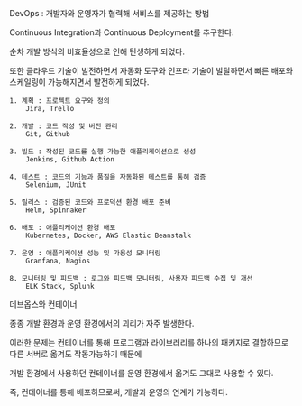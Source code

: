 DevOps : 개발자와 운영자가 협력해 서비스를 제공하는 방법

Continuous Integration과 Continuous Deployment를 추구한다.

순차 개발 방식의 비효율성으로 인해 탄생하게 되었다.

또한 클라우드 기술이 발전하면서 자동화 도구와 인프라 기술이 발달하면서 빠른 배포와 스케일링이 가능해지면서 발전하게 되었다.

    1. 계획 : 프로젝트 요구와 정의
        Jira, Trello

    2. 개발 : 코드 작성 및 버전 관리
        Git, Github

    3. 빌드 : 작성된 코드를 실행 가능한 애플리케이션으로 생성
        Jenkins, Github Action

    4. 테스트 : 코드의 기능과 품질을 자동화된 테스트를 통해 검증
        Selenium, JUnit

    5. 릴리스 : 검증된 코드와 프로덕션 환경 배포 준비
        Helm, Spinnaker
    
    6. 배포 : 애플리케이션 환경 배포
        Kubernetes, Docker, AWS Elastic Beanstalk
    
    7. 운영 : 애플리케이션 성능 및 가용성 모니터링
        Granfana, Nagios
    
    8. 모니터링 및 피드백 : 로그와 피드백 모니터링, 사용자 피드백 수집 및 개선
        ELK Stack, Splunk

데브옵스와 컨테이너

종종 개발 환경과 운영 환경에서의 괴리가 자주 발생한다.

이러한 문제는 컨테이너를 통해 프로그램과 라이브러리를 하나의 패키지로 결합하므로 다른 서버로 옮겨도 작동가능하기 때문에

개발 환경에서 사용하던 컨테이너를 운영 환경에서 옮겨도 그대로 사용할 수 있다.

즉, 컨테이너를 통해 배포하므로써, 개발과 운영의 연계가 가능하다.